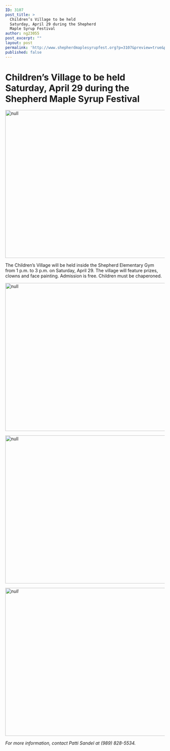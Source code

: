 ```yaml
---
ID: 3107
post_title: >
  Children’s Village to be held
  Saturday, April 29 during the Shepherd
  Maple Syrup Festival
author: ng23055
post_excerpt: ""
layout: post
permalink: 'http://www.shepherdmaplesyrupfest.org?p=3107&preview=true&preview_id=3107'
published: false
---
```

<h1>Children’s Village to be held Saturday, April 29 during the Shepherd Maple Syrup Festival</h1>
<p></p>
<p><img src="http://www.shepherdmaplesyrupfest.org/wp-content/uploads/2017/04/image-7.jpeg" width="624" height="468" alt="null" title="null"></p>
<p></p>
<p>The Children’s Village will be held inside the Shepherd Elementary Gym from 1 p.m. to 3 p.m. on Saturday, April 29. The village will feature prizes, clowns and face painting. Admission is free. Children must be chaperoned.</p>
<p><img src="http://www.shepherdmaplesyrupfest.org/wp-content/uploads/2017/04/image-8.jpeg" width="624" height="468" alt="null" title="null"></p>
<p><img src="http://www.shepherdmaplesyrupfest.org/wp-content/uploads/2017/04/image-9.jpeg" width="624" height="468" alt="null" title="null"></p>
<p><i></i></p>
<p><i><img src="http://www.shepherdmaplesyrupfest.org/wp-content/uploads/2017/04/image-10.jpeg" width="624" height="468" alt="null" title="null"></i></p>
<p><i>For more information, contact Patti Sandel at (989) 828-5534.</i></p>